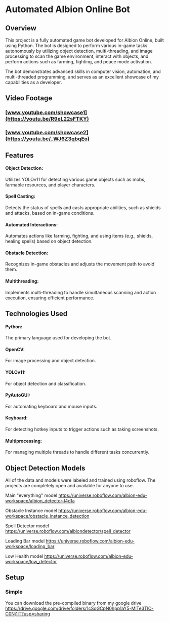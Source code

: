 # Automated Albion Online Bot
## Overview
This project is a fully automated game bot developed for Albion Online, built using Python. The bot is designed to perform various in-game tasks autonomously by utilizing object detection, multi-threading, and image processing to scan the game environment, interact with objects, and perform actions such as farming, fighting, and peace mode activation.


The bot demonstrates advanced skills in computer vision, automation, and multi-threaded programming, and serves as an excellent showcase of my capabilities as a developer.

## Video Footage

### [www.youtube.com/showcase1](https://youtu.be/R9eL22sFTKY)
### [www.youtube.com/showcase2](https://youtu.be/_WJ6Z3qbqEo)

## Features
#### Object Detection: 
Utilizes YOLOv11 for detecting various game objects such as mobs, farmable resources, and player characters.
#### Spell Casting:
Detects the status of spells and casts appropriate abilities, such as shields and attacks, based on in-game conditions.
#### Automated Interactions:
Automates actions like farming, fighting, and using items (e.g., shields, healing spells) based on object detection.
#### Obstacle Detection: 
Recognizes in-game obstacles and adjusts the movement path to avoid them.
#### Multithreading: 
Implements multi-threading to handle simultaneous scanning and action execution, ensuring efficient performance.

## Technologies Used
#### Python: 
The primary language used for developing the bot.
#### OpenCV: 
For image processing and object detection.
#### YOLOv11: 
For object detection and classification.
#### PyAutoGUI: 
For automating keyboard and mouse inputs.
#### Keyboard: 
For detecting hotkey inputs to trigger actions such as taking screenshots.
#### Multiprocessing:
For managing multiple threads to handle different tasks concurrently.

## Object Detection Models
All of the data and models were labeled and trained using roboflow. The projects are completely open and available for anyone to use.  


Main "everything" model https://universe.roboflow.com/albion-edu-workspace/albion_detector-l4o1a


Obstacle Instance model https://universe.roboflow.com/albion-edu-workspace/obstacle_instance_detection


Spell Detector model https://universe.roboflow.com/albiondetector/spell_detector


Loading Bar model https://universe.roboflow.com/albion-edu-workspace/loading_bar


Low Health model https://universe.roboflow.com/albion-edu-workspace/low_detector

## Setup
### Simple
You can download the pre-compiled binary from my google drive 
https://drive.google.com/drive/folders/1cSoGCpN0hpp1aY5-MlTe3TlO-C0Nj1lT?usp=sharing 

